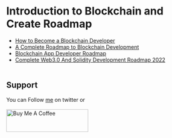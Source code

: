 # Introduction to Blockchain and Create Roadmap

  * [How to Become a Blockchain Developer](https://www.bitdegree.org/tutorials/how-to-become-a-blockchain-developer/)
  * [A Complete Roadmap to Blockchain Development](https://www.section.io/engineering-education/the-complete-roadmap-to-blockchain-development/)
  * [Blockchain App Developer Roadmap](https://dev.to/envoy_/blockchain-app-developer-roadmap-31p5)
  * [Complete Web3.0 And Solidity Development Roadmap 2022](https://vitto.cc/web3-and-solidity-smart-contracts-development-roadmap/#2-learn-the-fundamentals-of-blockchain)
</br>&nbsp;

## Support
You can Follow [me](https://twitter.com/MeAsHacker_HNA) on twitter or
<br><br><a href="https://www.buymeacoffee.com/NafisiAslH" target="_blank"><img src="https://cdn.buymeacoffee.com/buttons/v2/default-yellow.png" alt="Buy Me A Coffee" style="height: 60px !important;width: 217px !important;" ></a>
